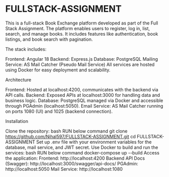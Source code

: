 # FULLSTACK-ASSIGNMENT

This is a full-stack Book Exchange platform developed as part of the Full Stack Assignment. The platform enables users to register, log in, list, search, and manage books. It includes features like authentication, book listings, and book search with pagination.

The stack includes:

Frontend: Angular 18
Backend: Express.js
Database: PostgreSQL
Mailing Service: AS Mail Catcher (Pseudo Mail Service)
All services are hosted using Docker for easy deployment and scalability.

Architecture

Frontend: Hosted at localhost:4200, communicates with the backend via API calls.
Backend: Exposed APIs at localhost:3000 for handling data and business logic.
Database: PostgreSQL managed via Docker and accessible through PGAdmin (localhost:5050).
Email Service: AS Mail Catcher running on ports 1080 (UI) and 1025 (backend connection).

Installation

Clone the repository:
bash
RUN below command
git clone https://github.com/Nihal597/FULLSTACK-ASSIGNMENT.git
cd FULLSTACK-ASSIGNMENT
Set up .env file with your environment variables for the database, mail service, and JWT secret.
Use Docker to build and run the services:
bash
RUN below command
docker-compose up --build
Access the application:
Frontend: http://localhost:4200
Backend API Docs (Swagger): http://localhost:3000/swagger/api-docs/
PGAdmin: http://localhost:5050
Mail Service: http://localhost:1080